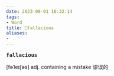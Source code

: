 ```yaml
---
date: 2023-08-01 16:32:14
tags: 
- Word
title: 📖fallacious
aliases: 
- 
---
```


<pre><strong>fallacious</strong></pre>

[fəˈleɪʃəs]
adj. containing a mistake 谬误的
